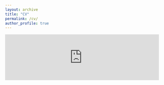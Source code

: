 ```yaml
---
layout: archive
title: "CV"
permalink: /cv/
author_profile: true
---
```


<embed src="https://github.com/dnsemae/dmchua.github.io/blob/master/DMNChua%20CV%20Updated.pdf" type="application/pdf" width="100%" />
